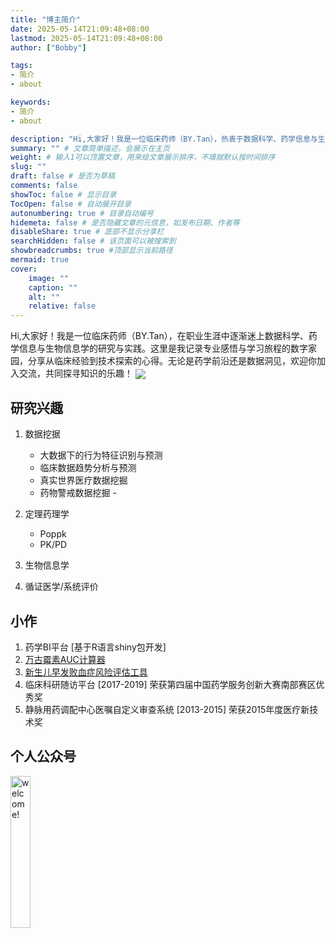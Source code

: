 ```yaml
---
title: "博主简介"
date: 2025-05-14T21:09:48+08:00
lastmod: 2025-05-14T21:09:48+08:00
author: ["Bobby"]

tags:
- 简介
- about

keywords:
- 简介
- about

description: "Hi,大家好！我是一位临床药师（BY.Tan），热衷于数据科学、药学信息与生物信息学的研究与实践。这里是我记录专业感悟与学习旅程的数字家园，分享从临床经验到技术探索的心得。无论是药学前沿还是数据洞见，欢迎你加入交流，共同探寻知识的乐趣！" # 文章描述，与搜索优化相关
summary: "" # 文章简单描述，会展示在主页
weight: # 输入1可以顶置文章，用来给文章展示排序，不填就默认按时间排序
slug: ""
draft: false # 是否为草稿
comments: false
showToc: false # 显示目录
TocOpen: false # 自动展开目录
autonumbering: true # 目录自动编号
hidemeta: false # 是否隐藏文章的元信息，如发布日期、作者等
disableShare: true # 底部不显示分享栏
searchHidden: false # 该页面可以被搜索到
showbreadcrumbs: true #顶部显示当前路径
mermaid: true
cover:
    image: ""
    caption: ""
    alt: ""
    relative: false
---
```


Hi,大家好！我是一位临床药师（BY.Tan），在职业生涯中逐渐迷上数据科学、药学信息与生物信息学的研究与实践。这里是我记录专业感悟与学习旅程的数字家园，分享从临床经验到技术探索的心得。无论是药学前沿还是数据洞见，欢迎你加入交流，共同探寻知识的乐趣！
<a href="mailto:dr.tanboyu@gmail.com?subject=RE:Mail from BYTan blog" ><img src="/images/email.png" style="vertical-align: middle;" /></a>


## 研究兴趣

1.  数据挖据
    - 大数据下的行为特征识别与预测
    - 临床数据趋势分析与预测
    - 真实世界医疗数据挖掘
    - 药物警戒数据挖掘    - 
2.  定理药理学
    - Poppk
    - PK/PD
    
3.  生物信息学

4.  循证医学/系统评价


## 小作

1.  药学BI平台 [基于R语言shiny包开发]
2.  [万古霉素AUC计算器](https://30plans.shinyapps.io/apps/) 
3.  [新生儿早发败血症风险评估工具](https://30plans.shinyapps.io/apps/_w_8088acbb2dcc406da43479727ea2a3cd/#tab-4554-2)
4.  临床科研随访平台 [2017-2019] 荣获第四届中国药学服务创新大赛南部赛区优秀奖
5.  静脉用药调配中心医嘱自定义审查系统 [2013-2015]  荣获2015年度医疗新技术奖

## 个人公众号

<img src="/images/qrcode.jpg" width="25%" alt="welcome!" />
